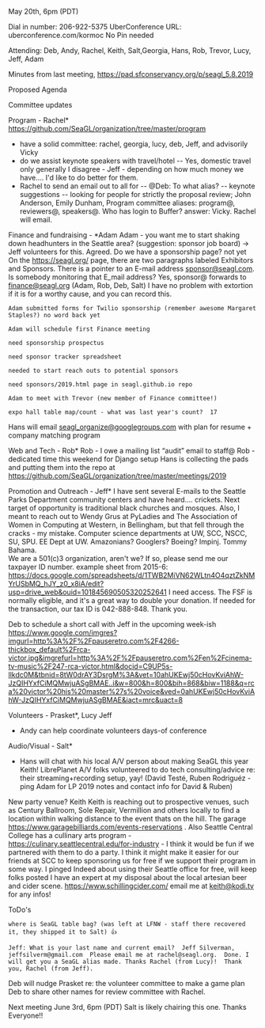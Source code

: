 May 20th, 6pm (PDT)

Dial in number: 206-922-5375
 UberConference URL: uberconference.com/kormoc
 No Pin needed

 Attending: Deb, Andy, Rachel, Keith, Salt,Georgia, Hans, Rob, Trevor, Lucy, Jeff, Adam

Minutes from last meeting, https://pad.sfconservancy.org/p/seagl_5.8.2019  

Proposed Agenda

Committee updates

Program - Rachel*
https://github.com/SeaGL/organization/tree/master/program
- have a solid committee: rachel, georgia, lucy, deb, Jeff, and advisorily Vicky
 - do we assist keynote speakers with travel/hotel -- Yes, domestic travel only generally  I disagree - Jeff - depending on how much money we have.... I'd like to do better for them.
- Rachel to send an email out to all for -- @Deb: To what alias? 
  -- keynote suggestions
  -- looking for people for strictly the proposal review; John Anderson, Emily Dunham, 
Program committee aliases: program@, reviewers@, speakers@.
Who has login to Buffer?  answer: Vicky.  Rachel will email.

Finance and fundraising - *Adam
Adam - you want me to start shaking down headhunters in the Seattle area? (suggestion: sponsor job board) -> Jeff volunteers for this. Agreed.
Do we have a sponsorship page? not yet  On the https://seagl.org/ page, there are two paragraphs labeled Exhibitors and Sponsors.  There is a pointer to an E-mail address sponsor@seagl.com.  Is somebody monitoring that E_mail address? Yes, sponsor@ forwards to finance@seagl.org (Adam, Rob, Deb, Salt)  I have no problem with extortion if it is for a worthy cause, and you can record this.

    Adam submitted forms for Twilio sponsorship (remember awesome Margaret Staples?) no word back yet

    Adam will schedule first Finance meeting

    need sponsorship prospectus

    need sponsor tracker spreadsheet

    needed to start reach outs to potential sponsors

    need sponsors/2019.html page in seagl.github.io repo

    Adam to meet with Trevor (new member of Finance committee!)

    expo hall table map/count - what was last year's count?  17


Hans will email seagl_organize@googlegroups.com with plan for resume + company matching program

Web and Tech - Rob*
Rob - I owe a mailing list “audit” email to staff@
Rob - dedicated time this weekend for Django setup
Hans is collecting the pads and putting them into the repo at https://github.com/SeaGL/organization/tree/master/meetings/2019

Promotion and Outreach - Jeff*
I have sent several E-mails to the Seattle Parks Department community centers and have heard.... crickets.  Next target of opportunity is traditional black churches and mosques.  Also, I meant to reach out to Wendy Grus at PyLadies and The Association of Women in Computing at Western, in Bellingham, but that fell through the cracks - my mistake. 
Computer science departments at UW, SCC, NSCC, SU, SPU.  EE Dept at UW.  Amazonians?  Googlers?  Boeing?  Impinj.  Tommy Bahama.  
We are a 501(c)3 organization, aren't we?  If so, please send me our taxpayer ID number. 
example sheet from 2015-6: https://docs.google.com/spreadsheets/d/1TWB2MiVN62WLtn4O4qztZkNMYrUSbMQ_hJY_z0_x8iA/edit?usp=drive_web&ouid=101845690505320252641 I need access.
The FSF is normally eligible, and it's a great way to double your donation. If needed for the transaction, our tax ID is 042-888-848.  Thank you.

Deb to schedule a short call with Jeff in the upcoming week-ish  https://www.google.com/imgres?imgurl=http%3A%2F%2Fpauseretro.com%2F4266-thickbox_default%2Frca-victor.jpg&imgrefurl=http%3A%2F%2Fpauseretro.com%2Fen%2Fcinema-tv-music%2F247-rca-victor.html&docid=C9UP5s-llkdc0M&tbnid=8tW0drAY3DsrgM%3A&vet=10ahUKEwj50cHovKviAhW-JzQIHYxfCiMQMwjuASgBMAE..i&w=800&h=800&bih=868&biw=1188&q=rca%20victor%20his%20master%27s%20voice&ved=0ahUKEwj50cHovKviAhW-JzQIHYxfCiMQMwjuASgBMAE&iact=mrc&uact=8

Volunteers - Prasket*, Lucy Jeff
* Andy can help coordinate volunteers days-of conference

Audio/Visual - Salt*
* Hans will chat with his local A/V person about making SeaGL this year
Keith!
LibrePlanet A/V folks volunteered to do tech consulting/advice re: their streaming+recording setup, yay! (David Testé, Ruben Rodriguéz - ping Adam for LP 2019 notes and contact info for David & Ruben)

New party venue? Keith
Keith is reaching out to prospective venues, such as Century Ballroom, Sole Repair, Vermillion and others locally to find a location within walking distance to the event thats on the hill. 
The garage https://www.garagebilliards.com/events-reservations .  Also Seattle Central College has a cullinary arts program - https://culinary.seattlecentral.edu/for-industry - I think it would be fun if we partnered with them to do a party.  I think it might make it easier for our friends at SCC to keep sponsoring us for free if we support their program in some way.
I pinged Indeed about using their Seattle office for free, will keep folks posted
I have an expert at my disposal about the local artesian beer and cider scene.  https://www.schillingcider.com/ 
email me at keith@kodi.tv for any infos!

ToDo's

    where is SeaGL table bag? (was left at LFNW - staff there recovered it, they shipped it to Salt) 👍

    Jeff: What is your last name and current email?  Jeff Silverman, jeffsilverm@gmail.com  Please email me at rachel@seagl.org.  Done. I will get you a SeaGL alias made. Thanks Rachel (from Lucy)!  Thank you, Rachel (from Jeff).


Deb will nudge Prasket re: the volunteer committee to make a game plan
Deb to share other names for review committee with Rachel.

Next meeting
June 3rd, 6pm (PDT) Salt is likely chairing this one. 
Thanks Everyone!!

